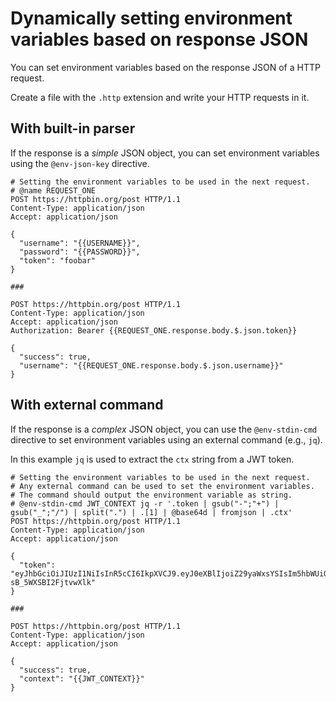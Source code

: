 # Dynamically setting environment variables based on response JSON

You can set environment variables based on the response JSON of a HTTP request.

Create a file with the `.http` extension and write your HTTP requests in it.

## With built-in parser

If the response is a *simple* JSON object,
you can set environment variables using the `@env-json-key` directive.

```http title="with-builtin-parser.http"
# Setting the environment variables to be used in the next request.
# @name REQUEST_ONE
POST https://httpbin.org/post HTTP/1.1
Content-Type: application/json
Accept: application/json

{
  "username": "{{USERNAME}}",
  "password": "{{PASSWORD}}",
  "token": "foobar"
}

###

POST https://httpbin.org/post HTTP/1.1
Content-Type: application/json
Accept: application/json
Authorization: Bearer {{REQUEST_ONE.response.body.$.json.token}}

{
  "success": true,
  "username": "{{REQUEST_ONE.response.body.$.json.username}}"
}
```

## With external command

If the response is a *complex* JSON object,
you can use the `@env-stdin-cmd` directive to
set environment variables using an external command (e.g., `jq`).

In this example `jq` is used to extract the `ctx` string from a JWT token.

```http title="with-external-jq.http"
# Setting the environment variables to be used in the next request.
# Any external command can be used to set the environment variables.
# The command should output the environment variable as string.
# @env-stdin-cmd JWT_CONTEXT jq -r '.token | gsub("-";"+") | gsub("_";"/") | split(".") | .[1] | @base64d | fromjson | .ctx'
POST https://httpbin.org/post HTTP/1.1
Content-Type: application/json
Accept: application/json

{
  "token": "eyJhbGciOiJIUzI1NiIsInR5cCI6IkpXVCJ9.eyJ0eXBlIjoiZ29yaWxsYSIsIm5hbWUiOiJHb3JpbGxhIE1vZSIsImN0eCI6IlNvbWUgY29udGV4dCIsIndlYnNpdGUiOiJodHRwczovL2dvcmlsbGEubW9lIn0.YmEG9bOo1o9opeWnCsfW621A-sB_5WXSBI2FjtvwXlk"
}

###

POST https://httpbin.org/post HTTP/1.1
Content-Type: application/json
Accept: application/json

{
  "success": true,
  "context": "{{JWT_CONTEXT}}"
}
```

